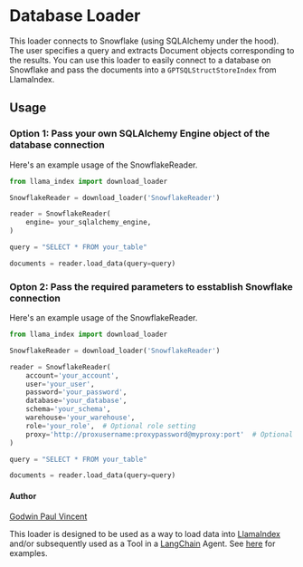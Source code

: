 # Database Loader

This loader connects to Snowflake (using SQLAlchemy under the hood). The user specifies a query and extracts Document objects corresponding to the results. You can use this loader to easily connect to a database on Snowflake and pass the documents into a `GPTSQLStructStoreIndex` from LlamaIndex.

## Usage

### Option 1: Pass your own SQLAlchemy Engine object of the database connection
Here's an example usage of the SnowflakeReader.

```python
from llama_index import download_loader

SnowflakeReader = download_loader('SnowflakeReader')

reader = SnowflakeReader(
    engine= your_sqlalchemy_engine,
)

query = "SELECT * FROM your_table"

documents = reader.load_data(query=query)
```


### Opton 2: Pass the required parameters to esstablish Snowflake connection
Here's an example usage of the SnowflakeReader.

```python
from llama_index import download_loader

SnowflakeReader = download_loader('SnowflakeReader')

reader = SnowflakeReader(
    account='your_account',
    user='your_user',
    password='your_password',
    database='your_database',
    schema='your_schema',
    warehouse='your_warehouse',
    role='your_role',  # Optional role setting
    proxy='http://proxusername:proxypassword@myproxy:port'  # Optional proxy setting
)

query = "SELECT * FROM your_table"

documents = reader.load_data(query=query)
```

#### Author
[Godwin Paul Vincent](https://github.com/godwin3737)

This loader is designed to be used as a way to load data into [LlamaIndex](https://github.com/run-llama/llama_index/tree/main/llama_index) and/or subsequently used as a Tool in a [LangChain](https://github.com/hwchase17/langchain) Agent. See [here](https://github.com/emptycrown/llama-hub/tree/main) for examples.


